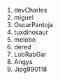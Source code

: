 
1. devCharles
2. miguel
3. OscarPantoja
4. tuxdinosaur
5. melobo
6. dered
7. LobRabGar
8. Angys
9. Jipg990118
